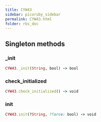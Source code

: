 ```yaml
---
title: CYW43
sidebar: picoruby_sidebar
permalink: CYW43.html
folder: rbs_doc
---
```

## Singleton methods
### _init

```ruby
CYW43._init(String, bool) -> bool
```
### check_initialized

```ruby
CYW43.check_initialized() -> void
```
### init

```ruby
CYW43.init(?String, ?force: bool) -> void
```
